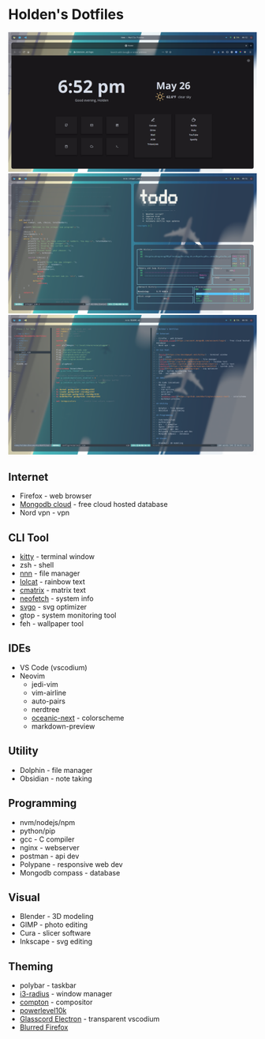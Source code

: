 # Holden's Dotfiles

![Browser](https://github.com/holdena1/dotfiles/blob/main/screenshots/browser.png)
![Terminal](https://github.com/holdena1/dotfiles/blob/main/screenshots/terminal.png)
![IDE](https://github.com/holdena1/dotfiles/blob/main/screenshots/ide.png)

## Internet

- Firefox - web browser
- [Mongodb cloud](https://account.mongodb.com/account/login) - free cloud hosted database
- Nord vpn - vpn

## CLI Tool

- [kitty](https://sw.kovidgoyal.net/kitty/) - terminal window
- zsh - shell
- [nnn](https://github.com/jarun/nnn) - file manager
- [lolcat](https://github.com/busyloop/lolcat) - rainbow text
- [cmatrix](https://github.com/abishekvashok/cmatrix) - matrix text
- [neofetch](https://github.com/dylanaraps/neofetch) - system info
- [svgo](https://github.com/svg/svgo) - svg optimizer
- gtop - system monitoring tool
- feh - wallpaper tool

## IDEs

- VS Code (vscodium)
- Neovim
  - jedi-vim
  - vim-airline
  - auto-pairs
  - nerdtree
  - [oceanic-next](https://github.com/mhartington/oceanic-next) - colorscheme
  - markdown-preview

## Utility

- Dolphin - file manager
- Obsidian - note taking

## Programming

- nvm/nodejs/npm
- python/pip
- gcc - C compiler
- nginx - webserver
- postman - api dev
- Polypane - responsive web dev
- Mongodb compass - database

## Visual

- Blender - 3D modeling
- GIMP - photo editing
- Cura - slicer software
- Inkscape - svg editing

## Theming

- polybar - taskbar
- [i3-radius](https://github.com/terroo/i3-radius) - window manager
- [compton](https://github.com/GabrielTenma/compton-kawase-blur) - compositor
- [powerlevel10k](https://github.com/romkatv/powerlevel10k)
- [Glasscord Electron](https://github.com/AryToNeX/Glasscord) - transparent vscodium
- [Blurred Firefox](https://github.com/manilarome/blurredfox)

